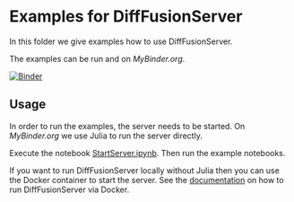 # Examples for DiffFusionServer

In this folder we give examples how to use DiffFusionServer.

The examples can be run and on *MyBinder.org*.

[![Binder](https://mybinder.org/badge_logo.svg)](https://mybinder.org/v2/gh/frame-consulting/DiffFusionServer.jl/wip/binder?labpath=examples)

## Usage

In order to run the examples, the server needs to be started. On *MyBinder.org* we use Julia to run the server directly.

Execute the notebook [StartServer.ipynb](./StartServer.ipynb). Then run the example notebooks.

If you want to run DiffFusionServer locally without Julia then you can use the Docker container to start the server. See the [documentation](https://frame-consulting.github.io/DiffFusionServer.jl) on how to run DiffFusionServer via Docker.

